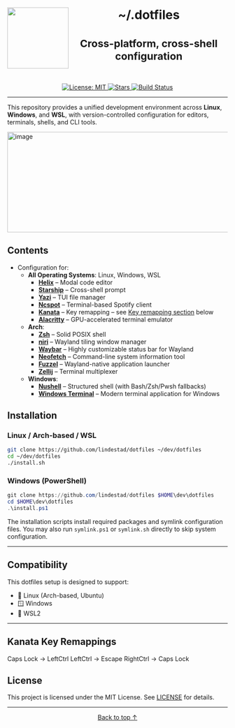 <h1 align="center">
  <img align="left" width="140" height="140" src="https://www.svgrepo.com/show/361365/terminal-bash.svg">
  <a name="top">~/.dotfiles</a><br/><br/>
  <sup>Cross-platform, cross-shell configuration</sup><br/><sub><br/></sub>
</h1>
<div align="center">
  <a href="https://github.com/lindestad/dotfiles/blob/main/LICENSE">
    <img alt="License: MIT" src="https://img.shields.io/github/license/lindestad/dotfiles?style=flat-square">
  </a>
  <a href="https://github.com/lindestad/dotfiles/stargazers">
    <img alt="Stars" src="https://img.shields.io/github/stars/lindestad/dotfiles?style=flat-square">
  </a>
  <a href="https://github.com/lindestad/dotfiles/actions">
    <img alt="Build Status" src="https://img.shields.io/github/actions/workflow/status/lindestad/dotfiles/lint.yml?branch=main&style=flat-square">
  </a>
</div>

---

This repository provides a unified development environment across **Linux**, **Windows**, and **WSL**, with version-controlled configuration for editors, terminals, shells, and CLI tools.

<img width="1785" height="230" alt="image" src="https://github.com/user-attachments/assets/09046c6d-0bb9-4652-bbe6-93a2a78cd9bd" />


## Contents

- Configuration for:
  - **All Operating Systems**: Linux, Windows, WSL
    - **[Helix](https://github.com/helix-editor/helix)** – Modal code editor
    - **[Starship](https://github.com/starship/starship)** – Cross-shell prompt
    - **[Yazi](https://github.com/sxyazi/yazi)** – TUI file manager
    - **[Ncspot](https://github.com/hrkfdn/ncspot)** – Terminal-based Spotify client
    - **[Kanata](https://github.com/jtroo/kanata)** – Key remapping – see [Key remapping section](#kanata-key-remappings) below
    - **[Alacritty](https://github.com/alacritty/alacritty)** – GPU-accelerated terminal emulator
  - **Arch**:
    - **[Zsh](https://www.zsh.org/)** – Solid POSIX shell
    - **[niri](https://github.com/YaLTeR/niri)** – Wayland tiling window manager  
    - **[Waybar](https://github.com/Alexays/Waybar)** – Highly customizable status bar for Wayland  
    - **[Neofetch](https://github.com/dylanaraps/neofetch)** – Command-line system information tool  
    - **[Fuzzel](https://codeberg.org/dnkl/fuzzel)** – Wayland-native application launcher
    - **[Zellij](https://github.com/zellij-org/zellij)** – Terminal multiplexer
  - **Windows**:
    - **[Nushell](https://github.com/nushell/nushell)** – Structured shell (with Bash/Zsh/Pwsh fallbacks)
    - **[Windows Terminal](https://github.com/microsoft/terminal)** – Modern terminal application for Windows

## Installation

### Linux / Arch-based / WSL

```bash
git clone https://github.com/lindestad/dotfiles ~/dev/dotfiles
cd ~/dev/dotfiles
./install.sh
````

### Windows (PowerShell)

```powershell
git clone https://github.com/lindestad/dotfiles $HOME\dev\dotfiles
cd $HOME\dev\dotfiles
.\install.ps1
```

The installation scripts install required packages and symlink configuration files. You may also run `symlink.ps1` or `symlink.sh` directly to skip system configuration.

---

## Compatibility

This dotfiles setup is designed to support:

* 🐧 Linux (Arch-based, Ubuntu)
* 🪟 Windows
* 🧊 WSL2

---

## Kanata Key Remappings
Caps Lock → LeftCtrl
LeftCtrl → Escape
RightCtrl → Caps Lock

## License

This project is licensed under the MIT License. See [LICENSE](./LICENSE) for details.

---

<p align="center">
  <a href="#top">Back to top ↑</a>
</p>

